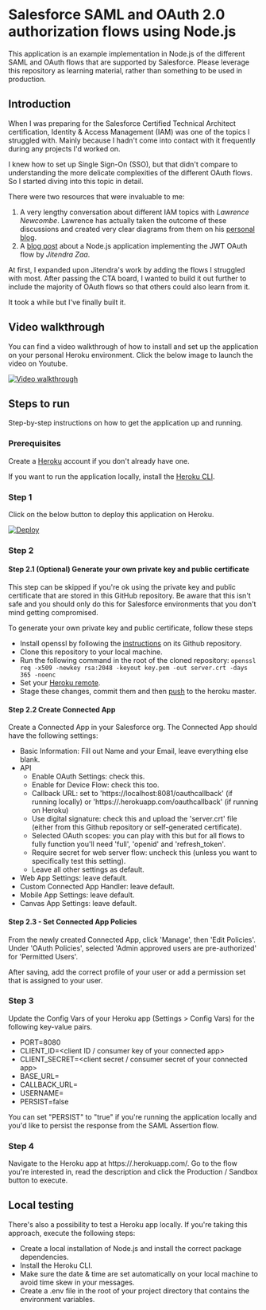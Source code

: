 # Salesforce SAML and OAuth 2.0 authorization flows using Node.js

This application is an example implementation in Node.js of the different SAML and OAuth flows that are supported by Salesforce.
Please leverage this repository as learning material, rather than something to be used in production.

## Introduction

When I was preparing for the Salesforce Certified Technical Architect certification, Identity & Access Management (IAM)
was one of the topics I struggled with. Mainly because I hadn't come into contact with it frequently during any projects I'd worked on.

I knew how to set up Single Sign-On (SSO), but that didn't compare to understanding the more delicate
complexities of the different OAuth flows. So I started diving into this topic in detail.

There were two resources that were invaluable to me:

1. A very lengthy conversation about different IAM topics with _Lawrence Newcombe_. Lawrence has actually taken the outcome of these discussions and created very clear diagrams from them on his [personal blog](https://cloundsundial.com).
2. A [blog post](https://www.jitendrazaa.com/blog/salesforce/using-jwt-flow-to-authenticate-nodejs-application-with-salesforce/) about a Node.js application implementing the JWT OAuth flow by _Jitendra Zaa_.

At first, I expanded upon Jitendra's work by adding the flows I struggled with most. After passing the CTA board,
I wanted to build it out further to include the majority of OAuth flows so that others could also learn from it.

It took a while but I've finally built it.

## Video walkthrough

You can find a video walkthrough of how to install and set up the application on your personal Heroku environment.
Click the below image to launch the video on Youtube.

[![Video walkthrough](https://img.youtube.com/vi/iWU9hJ26WuE/0.jpg)](https://www.youtube.com/watch?v=iWU9hJ26WuE)

## Steps to run

Step-by-step instructions on how to get the application up and running.

### Prerequisites

Create a [Heroku](https://heroku.com) account if you don't already have one.

If you want to run the application locally, install the [Heroku CLI](https://devcenter.heroku.com/articles/heroku-cli#download-and-install).

### Step 1

Click on the below button to deploy this application on Heroku.

[![Deploy](https://www.herokucdn.com/deploy/button.svg)](https://heroku.com/deploy)

### Step 2

#### Step 2.1 (Optional) Generate your own private key and public certificate

This step can be skipped if you're ok using the private key and public certificate that are stored in this GitHub repository.
Be aware that this isn't safe and you should only do this for Salesforce environments that you don't mind getting compromised.

To generate your own private key and public certificate, follow these steps

-   Install openssl by following the [instructions](https://github.com/openssl/openssl#build-and-install) on its Github repository.
-   Clone this repository to your local machine.
-   Run the following command in the root of the cloned repository: `openssl req -x509 -newkey rsa:2048 -keyout key.pem -out server.crt -days 365 -noenc`
-   Set your [Heroku remote](https://devcenter.heroku.com/articles/git#for-an-existing-heroku-app).
-   Stage these changes, commit them and then [push](https://devcenter.heroku.com/articles/git#deploying-code) to the heroku master.

#### Step 2.2 Create Connected App

Create a Connected App in your Salesforce org. The Connected App should have the following settings:

-   Basic Information: Fill out Name and your Email, leave everything else blank.
-   API
    -   Enable OAuth Settings: check this.
    -   Enable for Device Flow: check this too.
    -   Callback URL: set to 'https://localhost:8081/oauthcallback' (if running locally) or 'https://<your-heroku-app>.herokuapp.com/oauthcallback' (if running on Heroku)
    -   Use digital signature: check this and upload the 'server.crt' file (either from this Github repository or self-generated certificate).
    -   Selected OAuth scopes: you can play with this but for all flows to fully function you'll need 'full', 'openid' and 'refresh_token'.
    -   Require secret for web server flow: uncheck this (unless you want to specifically test this setting).
    -   Leave all other settings as default.
-   Web App Settings: leave default.
-   Custom Connected App Handler: leave default.
-   Mobile App Settings: leave default.
-   Canvas App Settings: leave default.

#### Step 2.3 - Set Connected App Policies

From the newly created Connected App, click 'Manage', then 'Edit Policies'. Under 'OAuth Policies', selected 'Admin approved users are pre-authorized' for 'Permitted Users'.

After saving, add the correct profile of your user or add a permission set that is assigned to your user.

### Step 3

Update the Config Vars of your Heroku app (Settings > Config Vars) for the following key-value pairs.

-   PORT=8080
-   CLIENT_ID=<client ID / consumer key of your connected app>
-   CLIENT_SECRET=<client secret / consumer secret of your connected app>
-   BASE_URL=<myDomain URL of your Salesforce org>
-   CALLBACK_URL=<callback URL added to your connected app>
-   USERNAME=<Salesforce username>
-   PERSIST=false

You can set "PERSIST" to "true" if you're running the application locally and you'd like to persist the response from the SAML Assertion flow.

### Step 4

Navigate to the Heroku app at https://<your-heroku-app>.herokuapp.com/. Go to the flow you're interested in, read the description and
click the Production / Sandbox button to execute.

## Local testing

There's also a possibility to test a Heroku app locally. If you're taking this approach, execute the following steps:

-   Create a local installation of Node.js and install the correct package dependencies.
-   Install the Heroku CLI.
-   Make sure the date & time are set automatically on your local machine to avoid time skew in your messages.
-   Create a .env file in the root of your project directory that contains the environment variables.
